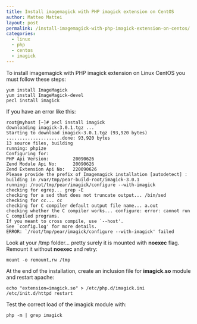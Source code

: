 ```yaml
---
title: Install imagemagick with PHP imagick extension on CentOS
author: Matteo Mattei
layout: post
permalink: /install-imagemagick-with-php-imagick-extension-on-centos/
categories:
  - linux
  - php
  - centos
  - imagick
---
```

To install imagemagick with PHP imagick extension on Linux CentOS you must follow these steps:

```
yum install ImageMagick
yum install ImageMagick-devel
pecl install imagick
```

If you have an error like this:  
```
root@myhost [~]# pecl install imagick
downloading imagick-3.0.1.tgz ...
Starting to download imagick-3.0.1.tgz (93,920 bytes)
.....................done: 93,920 bytes
13 source files, building
running: phpize
Configuring for:
PHP Api Version:         20090626
Zend Module Api No:      20090626
Zend Extension Api No:   220090626
Please provide the prefix of Imagemagick installation [autodetect] :
building in /var/tmp/pear-build-root/imagick-3.0.1
running: /root/tmp/pear/imagick/configure --with-imagick
checking for egrep... grep -E
checking for a sed that does not truncate output... /bin/sed
checking for cc... cc
checking for C compiler default output file name... a.out
checking whether the C compiler works... configure: error: cannot run C compiled programs.
If you meant to cross compile, use `--host'.
See `config.log' for more details.
ERROR: `/root/tmp/pear/imagick/configure --with-imagick' failed
```

Look at your /tmp folder... pretty surely it is mounted with **noexec** flag. Remount it without **noexec** and retry:  

```
mount -o remount,rw /tmp
```

At the end of the installation, create an inclusion file for **imagick.so** module and restart apache:

```
echo "extension=imagick.so" > /etc/php.d/imagick.ini
/etc/init.d/httpd restart
```

Test the correct load of the imagick module with:

```
php -m | grep imagick
```
